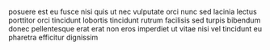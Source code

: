 posuere est eu fusce nisi quis ut nec vulputate orci nunc sed lacinia lectus
porttitor orci tincidunt lobortis tincidunt rutrum facilisis sed turpis
bibendum donec pellentesque erat erat non eros imperdiet ut vitae nisi vel
tincidunt eu pharetra efficitur dignissim